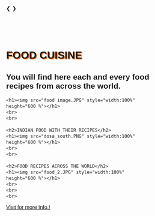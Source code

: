 
<html>
<head>
<meta name="viewport" content="width=device-width, initial-scale=1">
<style>
* {box-sizing: border-box}
body {font-family: Verdana, sans-serif; margin:0}
.mySlides {display: none}
img {vertical-align: middle;}

/* Slideshow container */
.slideshow-container {
  max-width: 1000px;
  position: relative;
  margin: auto;
}

/* Next & previous buttons */
.prev, .next {
  cursor: pointer;
  position: absolute;
  top: 50%;
  width: auto;
  padding: 16px;
  margin-top: -22px;
  color: white;
  font-weight: bold;
  font-size: 18px;
  transition: 0.6s ease;
  border-radius: 0 3px 3px 0;
  user-select: none;
}

/* Position the "next button" to the right */
.next {
  right: 0;
  border-radius: 3px 0 0 3px;
}

/* On hover, add a black background color with a little bit see-through */
.prev:hover, .next:hover {
  background-color: rgba(0,0,0,0.8);
}

/* Caption text */
.text {
  color: #f2f2f2;
  font-size: 15px;
  padding: 8px 12px;
  position: absolute;
  bottom: 8px;
  width: 100%;
  text-align: center;
}

/* Number text (1/3 etc) */
.numbertext {
  color: #f2f2f2;
  font-size: 12px;
  padding: 8px 12px;
  position: absolute;
  top: 0;
}

/* The dots/bullets/indicators */
.dot {
  cursor: pointer;
  height: 15px;
  width: 15px;
  margin: 0 2px;
  background-color: #bbb;
  border-radius: 50%;
  display: inline-block;
  transition: background-color 0.6s ease;
}

.active, .dot:hover {
  background-color: #717171;
}

/* Fading animation */
.fade {
  -webkit-animation-name: fade;
  -webkit-animation-duration: 1.5s;
  animation-name: fade;
  animation-duration: 1.5s;
}

@-webkit-keyframes fade {
  from {opacity: .4} 
  to {opacity: 1}
}

@keyframes fade {
  from {opacity: .4} 
  to {opacity: 1}
}

/* On smaller screens, decrease text size */
@media only screen and (max-width: 300px) {
  .prev, .next,.text {font-size: 11px}
}
</style>
</head>
<body>

<div class="slideshow-container">

<div class="mySlides fade">
  <div class="numbertext"></div>
  <img src="food image.JPG" style="width:100%" height="600 %">
  <div class="text">Different Food Cusinies in INDIA</div>
</div>

<div class="mySlides fade">
  <div class="numbertext"></div>
  <img src="dosa_south.PNG" style="width:100%"  height="600 %">
  <div class="text"> INDIA's dosa # WORLDS BEST DOSA </div>
</div>

<div class="mySlides fade">
  <div class="numbertext"></div>
  <img src="food_2.JPG" style="width:100%"  height="600 %">
  <div class="text">FOOD DIVERSITIES across world</div>
</div>

<a class="prev" onclick="plusSlides(-1)">&#10094;</a>
<a class="next" onclick="plusSlides(1)">&#10095;</a>

</div>
<br>

<div style="text-align:center">
  <span class="dot" onclick="currentSlide(1)"></span> 
  <span class="dot" onclick="currentSlide(2)"></span> 
  <span class="dot" onclick="currentSlide(3)"></span> 
</div>

<script>
var slideIndex = 1;
showSlides(slideIndex);

function plusSlides(n) {
  showSlides(slideIndex += n);
}

function currentSlide(n) {
  showSlides(slideIndex = n);
}

function showSlides(n) {
  var i;
  var slides = document.getElementsByClassName("mySlides");
  var dots = document.getElementsByClassName("dot");
  if (n > slides.length) {slideIndex = 1}    
  if (n < 1) {slideIndex = slides.length}
  for (i = 0; i < slides.length; i++) {
      slides[i].style.display = "none";  
  }
  for (i = 0; i < dots.length; i++) {
      dots[i].className = dots[i].className.replace(" active", "");
  }
  slides[slideIndex-1].style.display = "block";  
  dots[slideIndex-1].className += " active";
}
</script>

</body>
</html> 

<br>
<br>

<html>
  <body>
    <h1>  FOOD CUISINE</h1>
    <style>
      h1 {
  
      text-align: center;
      text-shadow: 2px 2px #ff6600;
    }
    h2 {
  
  text-align: center;
  
}
h3 {
  
  text-align: center right;
  
}
    </style>
    <h2>You will find here each and every food recipes from across the world. </h2>

    <h1><img src="food image.JPG" style="width:100%"  height="600 %"></h1>
    <br>
    <br>

    <h2>INDIAN FOOD WITH THEIR RECIPES</h2> 
    <h1><img src="dosa_south.PNG" style="width:100%"  height="600 %"></h1>  
    <br>
    <br>

    <h2>FOOD RECIPES ACROSS THE WORLD</h2> 
    <h1><img src="food_2.JPG" style="width:100%"  height="600 %"></h1>
    <br>
    <br>
    <br>
    
    
    

    
    
   

<p><a href="all_food_recipes.html">Visit for more Info.!</a></p>

  </body>
</html>
